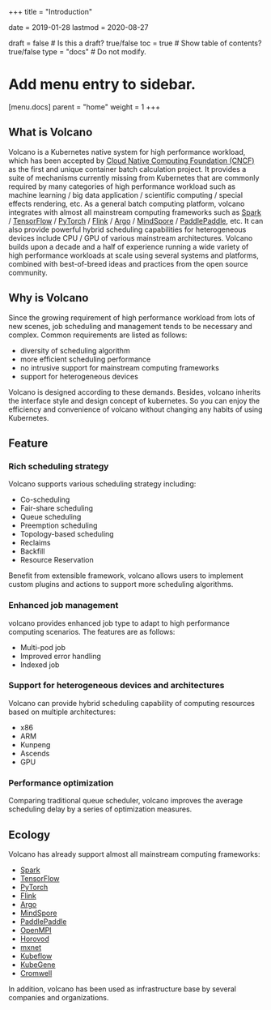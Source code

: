 +++
title = "Introduction"

date = 2019-01-28
lastmod = 2020-08-27

draft = false  # Is this a draft? true/false
toc = true  # Show table of contents? true/false
type = "docs"  # Do not modify.

# Add menu entry to sidebar.
[menu.docs]
  parent = "home"
  weight = 1
+++

## What is Volcano
Volcano is a Kubernetes native system for high performance workload, which has been accepted by [Cloud Native Computing Foundation (CNCF)](https://www.cncf.io/) 
as the first and unique container batch calculation project. It provides a suite of mechanisms currently missing from 
Kubernetes that are commonly required by many categories of high performance workload such as machine learning / big data 
application / scientific computing / special effects rendering, etc. As a general batch computing platform, volcano integrates 
with almost all mainstream computing frameworks such as [Spark](http://spark.apache.org/) / [TensorFlow](https://tensorflow.google.cn/) / 
[PyTorch](https://pytorch.org/) / [Flink](https://flink.apache.org/) / [Argo](https://argoproj.github.io/) / [MindSpore](https://www.mindspore.cn/) / 
[PaddlePaddle](https://www.paddlepaddle.org.cn/), etc. It can also provide powerful hybrid scheduling capabilities for 
heterogeneous devices include CPU / GPU of various mainstream architectures. Volcano builds upon a decade and a half of 
experience running a wide variety of high performance workloads at scale using several systems and platforms, combined 
with best-of-breed ideas and practices from the open source community.
 
## Why is Volcano
Since the growing requirement of high performance workload from lots of new scenes, job scheduling and management tends 
to be necessary and complex. Common requirements are listed as follows:
* diversity of scheduling algorithm
* more efficient scheduling performance
* no intrusive support for mainstream computing frameworks
* support for heterogeneous devices

Volcano is designed according to these demands. Besides, volcano inherits the interface style and design concept of 
kubernetes. So you can enjoy the efficiency and convenience of volcano without changing any habits of using Kubernetes.
## Feature
### Rich scheduling strategy
Volcano supports various scheduling strategy including:
* Co-scheduling
* Fair-share scheduling
* Queue scheduling
* Preemption scheduling
* Topology-based scheduling
* Reclaims
* Backfill
* Resource Reservation

Benefit from extensible framework, volcano allows users to implement custom plugins and actions to support more scheduling
algorithms.
### Enhanced job management 
volcano provides enhanced job type to adapt to high performance computing scenarios. The features are as follows:
* Multi-pod job
* Improved error handling
* Indexed job

### Support for heterogeneous devices and architectures
Volcano can provide hybrid scheduling capability of computing resources based on multiple architectures:
* x86
* ARM
* Kunpeng
* Ascends
* GPU

### Performance optimization
Comparing traditional queue scheduler, volcano improves the average scheduling delay by a series of optimization measures.

## Ecology
Volcano has already support almost all mainstream computing frameworks:
* [Spark](http://spark.apache.org/)
* [TensorFlow](https://tensorflow.google.cn/)
* [PyTorch](https://pytorch.org/)
* [Flink](https://flink.apache.org/)
* [Argo](https://argoproj.github.io/)
* [MindSpore](https://www.mindspore.cn/)
* [PaddlePaddle](https://www.paddlepaddle.org.cn/)
* [OpenMPI](https://www.open-mpi.org/)
* [Horovod](https://horovod.readthedocs.io/)
* [mxnet](https://mxnet.apache.org/)
* [Kubeflow](https://www.kubeflow.org/)
* [KubeGene](https://kubegene.io/)
* [Cromwell](https://cromwell.readthedocs.io/)

In addition, volcano has been used as infrastructure base by several companies and organizations.